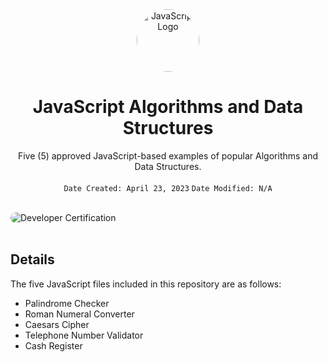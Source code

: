 <div align="center" dir="auto">
  <img src="https://upload.wikimedia.org/wikipedia/commons/6/6a/JavaScript-logo.png" alt="JavaScript Logo" style="width: 100px; height: 100px; border-radius: 50%;">
</div>
<h1 align="center">JavaScript Algorithms and Data Structures</h1>
<p align="center">Five (5) approved JavaScript-based examples of popular Algorithms and Data Structures.<br><br><code>Date Created: April 23, 2023</code> <code>Date Modified: N/A</code></p><br>
<img src="https://i.imgur.com/MT71c3f.png" alt="Developer Certification" style="max-width: 100%; border-radius: 20px;"><br><br>
<h2>Details</h2>
<p>The five JavaScript files included in this repository are as follows:</p>
<ul>
  <li>Palindrome Checker</li>
  <li>Roman Numeral Converter</li>
  <li>Caesars Cipher</li>
  <li>Telephone Number Validator</li>
  <li>Cash Register</li>
</ul>
